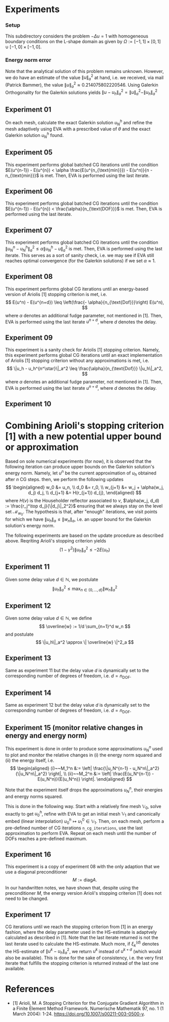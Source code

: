 # Experiments

### Setup
This subdirectory considers the problem $- \Delta u = 1$
with homogeneous boundary conditions on the L-shape domain as given by
$\Omega := [-1, 1]\times[0, 1] \cup [-1, 0]\times[-1, 0]$.

### Energy norm error
Note that the analytical solution of this problem remains unknown.
However, we do have an estimate of the value $\| u \|_a^2$ at hand,
i.e. we received, via mail (Patrick Bammer), the value
$\| u \|_a^2 \approx 0.214075802220546$.
Using Galerkin Orthogonality for the Galerkin solutions yields
$\|u - u_h\|_a^2 = \|u\|_a^2 - \|u_h\|_a^2$

## Experiment 01
On each mesh, calculate the exact Galerkin solution $u^h_N$
and refine the mesh adaptively using EVA with a prescribed value of
$\theta$ and the exact Galerkin solution $u_N^h$ found.

## Experiment 05
This experiment performs global batched CG iterations until the condition
$E(u^{n-1}) - E(u^{n}) < \alpha \frac{E(u^{n_{\text{min}}}) - E(u^n)}{n - n_{\text{min}}}$
is met.
Then, EVA is performed using the last iterate.

## Experiment 06
This experiment performs global batched CG iterations until the condition
$E(u^{n-1}) - E(u^{n}) < \frac{\alpha}{n_{\text{DOF}}}$
is met.
Then, EVA is performed using the last iterate.

## Experiment 07
This experiment performs global batched CG iterations until the condition
$\|u_N^n - u_N^h\|_a^2 \leq \alpha \|u_N^h - u\|_a^2$
is met.
Then, EVA is performed using the last iterate.
This serves as a sort of sanity check, i.e. we may see if EVA still
reaches optimal convergence (for the Galerkin solutions) if we set $\alpha \approx 1$.

## Experiment 08
This experiment performs global CG iterations until an energy-based version
of Ariolis [1] stopping criterion is met, i.e.
$$
E(u^n) - E(u^{n+d}) \leq \left(\frac{- \alpha}{n_{\text{Dof}}}\right) E(u^n),
$$
where $\alpha$ denotes an additional fudge parameter, not mentioned in [1].
Then, EVA is performed using the last iterate $u^{n+d}$,
where $d$ denotes the delay.

## Experiment 09
This experiment is a sanity check for Ariolis [1] stopping criterion.
Namely, this experiment performs global CG iterations until an exact implementation
of Ariolis [1] stopping criterion without any approximations is met, i.e.
$$
\|u_h - u_h^{n^\star}\|_a^2 \leq \frac{\alpha}{n_{\text{Dof}}} \|u_h\|_a^2,
$$
where $\alpha$ denotes an additional fudge parameter, not mentioned in [1].
Then, EVA is performed using the last iterate $u^{n+d}$,
where $d$ denotes the delay.

## Experiment 10

# Combining Arioli's stopping criterion [1] with a new potential upper bound or approximation
Based on sole numerical experiments (for now), it is observed
that the following iteration can produce upper bounds on the Galerkin
solution's energy norm.
Namely, let $u^n$ be the current approximation of $u_h$ obtained after $n$ CG steps.
then, we perform the following updates
$$
\begin{aligned}
    w_0 &= u_n, \\
    d_0 &= r_0, \\
    w_{j+1} &= w_j + \alpha(w_j, d_j) d_j, \\
    d_{j+1} &= H(r_{j+1}) d_{j},
\end{aligned}
$$
where $H(v)$ is the Householder reflector associated to $v$,
$\alpha(w_j, d_d) := \frac{r_j^\top d_j}{\|d_j\|_2^2}$
ensuring that we always stay on the level set $\mathcal{M}_{w_0}$.
The hypothesis is that, after "enough" iterations, we visit
points for which we have $\|u_h\|_a \leq \|w_n\|_a$, i.e.
an upper bound for the Galerkin solution's energy norm.

The following experiments are based on the update procedure
as described above.
Reqriting Arioli's stopping criterion yields
$$
(1-\gamma^2) \|u_h\|^2_a \leq -2 E(u_n)
$$

## Experiment 11
Given some delay value $d \in \mathbb{N}$,
we postulate
$$
\|u_h\|_a^2 \leq \max_{n \in \{0, \dots, d\}} \|w_n\|^2_a
$$

## Experiment 12
Given some delay value $d \in \mathbb{N}$,
we define
$$
\overline{w} := 1/d \sum_{n=1}^d w_n
$$
and postulate
$$
\|u_h\|_a^2 \approx \| \overline{w} \|^2_a
$$

## Experiment 13
Same as experiment 11 but the delay value $d$ is
dynamically set to the corresponding number of
degrees of freedom, i.e.
$d = n_{\text{DOF}}$.

## Experiment 14
Same as experiment 12 but the delay value $d$ is
dynamically set to the corresponding number of
degrees of freedom, i.e.
$d = n_{\text{DOF}}$.

## Experiment 15 (monitor relative changes in energy and energy norm)
This experiment is done in order to produce some approximations
$u_N^n$ used to plot and monitor the relative changes in
(i) the energy norm squared and
(ii) the energy itself, i.e.
$$
\begin{aligned}
(i)~~M_1^n &:= \left| \frac{\|u_N^{n-1} - u_N^n\|_a^2}{\|u_N^n\|_a^2} \right|, \\
(ii)~~M_2^n &:= \left| \frac{E(u_N^{n-1}) - E(u_N^n)}{E(u_N^n)} \right|.
\end{aligned}
$$

Note that the experiment itself drops the approximations $u_N^n$, their energies and energy norms squared.

This is done in the following way.
Start with a relatively fine mesh $\mathbb{V}_0$, solve exactly to get $u^h_0$, refine with EVA to get an initial mesh $\mathbb{V}_1$ and canonically embed (linear interpolation) $u^h_{0} \mapsto u^0_1 \in \mathbb{V}_1$.
Then, on each mesh, perform a pre-defined number of CG iterations `n_cg_iterations`, use the last approximation to perform EVA.
Repeat on each mesh until the number of DOFs reaches a pre-defined maximum.

## Experiment 16
This experiment is a copy of experiment 08
with the only adaption that we use a diagonal preconditioner
$$
M := \text{diag} A.
$$
In our handwritten notes, we have shown that,
despite using the preconditioner $M$,
the energy version Arioli's stopping criterion [1]
does not need to be changed.

## Experiment 17
CG iterations until we reach the stopping criterion from [1] in an energy fashion,
where the delay parameter used in the HS-estimate is adaptvely calculated
as described in [1].
Note that the last iterate returned is not the last iterate used to calculate the
HS-estimate. Much more, if $\xi^{(d)}_k$ denotes the HS-estimate of $\|u^k - u_h\|_a^2$,
we return $u^k$ instead of $u^{k+d}$ (which would also be available).
This is done for the sake of consistency, i.e. the very first iterate that fulfills the
stopping criterion is returned instead of the last one available.

# References
- [1] Arioli, M.
    A Stopping Criterion for the Conjugate Gradient Algorithm
    in a Finite Element Method Framework.
    Numerische Mathematik 97, no. 1 (1 March 2004): 1-24.
    https://doi.org/10.1007/s00211-003-0500-y.